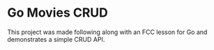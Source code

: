 # Go Movies CRUD

This project was made following along with an FCC lesson for Go and demonstrates a simple CRUD API.
